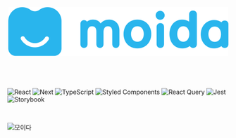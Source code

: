 <div align="center"><img src="public/logo-readme.svg" /></div>

#

<br />

<img alt="React" src ="https://img.shields.io/badge/react-282C34.svg?&style=for-the-badge&logo=react&logoColor=61DAFB"/> <img alt="Next" src ="https://img.shields.io/badge/next.js-282C34.svg?&style=for-the-badge&logo=next.js&logoColor=ffffff"/> <img alt="TypeScript" src ="https://img.shields.io/badge/typescript-282C34.svg?&style=for-the-badge&logo=typescript&logoColor=3178C6"/> <img alt="Styled Components" src ="https://img.shields.io/badge/styled components-282C34.svg?&style=for-the-badge&logo=styledcomponents&logoColor=DB7093"/> <img alt="React Query" src ="https://img.shields.io/badge/react query-282C34.svg?&style=for-the-badge&logo=react query&logoColor=FF4154"/> <img alt="Jest" src ="https://img.shields.io/badge/jest-282C34.svg?&style=for-the-badge&logo=jest&logoColor=C21325"/> <img alt="Storybook" src ="https://img.shields.io/badge/storybook-282C34.svg?&style=for-the-badge&logo=storybook&logoColor=#FF4785"/>

<br />

![모이다](https://user-images.githubusercontent.com/87457066/155893902-c906eba5-51d9-42a7-bb25-d5d56df73a31.png)

